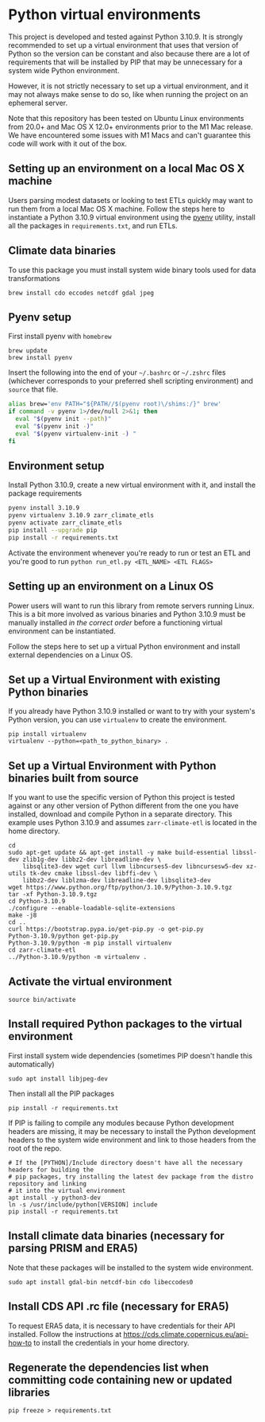 Python virtual environments
===========================

This project is developed and tested against Python 3.10.9. It is strongly recommended to set up a virtual environment that uses that version of Python so the version can be constant and also because there are a lot of requirements that will be installed by PIP that may be unnecessary for a system wide Python environment. 

However, it is not strictly necessary to set up a virtual environment, and it may not always make sense to do so, like when running the project on an ephemeral server. 

Note that this repository has been tested on Ubuntu Linux environments from 20.0+ and Mac OS X 12.0+ environments prior to the M1 Mac release. We have encountered some issues with M1 Macs and can't guarantee this code will work with it out of the box.

Setting up an environment on a local Mac OS X machine
--------------------------------------------------

Users parsing modest datasets or looking to test ETLs quickly may want to run them from a local Mac OS X machine. Follow the steps here to instantiate a Python 3.10.9 virtual environment using the [pyenv](https://realpython.com/intro-to-pyenv/) utility, install all the packages in `requirements.txt`, and run ETLs.

## Climate data binaries

To use this package you must install system wide binary tools used for data transformations

    brew install cdo eccodes netcdf gdal jpeg

## Pyenv setup

First install pyenv with `homebrew`

```
brew update
brew install pyenv
```

Insert the following into the end of your `~/.bashrc` or `~/.zshrc` files (whichever corresponds to your preferred shell scripting environment) and `source` that file.

```bash
alias brew='env PATH="${PATH//$(pyenv root)\/shims:/}" brew'
if command -v pyenv 1>/dev/null 2>&1; then
  eval "$(pyenv init --path)"
  eval "$(pyenv init -)"
  eval "$(pyenv virtualenv-init -) "
fi
```

## Environment setup

Install Python 3.10.9, create a new virtual environment with it, and install the package requirements

```bash
pyenv install 3.10.9
pyenv virtualenv 3.10.9 zarr_climate_etls
pyenv activate zarr_climate_etls
pip install --upgrade pip
pip install -r requirements.txt
```

Activate the environment whenever you're ready to run or test an ETL and you're good to run `python run_etl.py <ETL_NAME> <ETL FLAGS>`

Setting up an environment on a Linux OS
---------------------------------------

Power users will want to run this library from remote servers running Linux. This is a bit more involved as various binaries and Python 3.10.9 must be manually installed _in the correct order_ before a functioning virtual environment can be instantiated. 

Follow the steps here to set up a virtual Python environment and install external dependencies on a Linux OS. 

## Set up a Virtual Environment with existing Python binaries

If you already have Python 3.10.9 installed or want to try with your system's Python version, you can use `virtualenv` to create the environment.

    pip install virtualenv
    virtualenv --python=<path_to_python_binary> .

## Set up a Virtual Environment with Python binaries built from source

If you want to use the specific version of Python this project is tested against or any other version of Python different from the one you have installed, download and compile Python in a separate directory. This example uses Python 3.10.9 and assumes `zarr-climate-etl` is located in the home directory.

    cd
    sudo apt-get update && apt-get install -y make build-essential libssl-dev zlib1g-dev libbz2-dev libreadline-dev \ 
        libsqlite3-dev wget curl llvm libncurses5-dev libncursesw5-dev xz-utils tk-dev cmake libssl-dev libffi-dev \
        libbz2-dev liblzma-dev libreadline-dev libsqlite3-dev
    wget https://www.python.org/ftp/python/3.10.9/Python-3.10.9.tgz
    tar -xf Python-3.10.9.tgz
    cd Python-3.10.9
    ./configure --enable-loadable-sqlite-extensions
    make -j8
    cd ..
    curl https://bootstrap.pypa.io/get-pip.py -o get-pip.py
    Python-3.10.9/python get-pip.py
    Python-3.10.9/python -m pip install virtualenv
    cd zarr-climate-etl
    ../Python-3.10.9/python -m virtualenv .
    
## Activate the virtual environment

    source bin/activate

## Install required Python packages to the virtual environment

First install system wide dependencies (sometimes PIP doesn't handle this automatically)

    sudo apt install libjpeg-dev
    
Then install all the PIP packages

    pip install -r requirements.txt
    
If PIP is failing to compile any modules because Python development headers are missing, it may be necessary to install the Python development headers to the system wide environment and link to those headers from the root of the repo.

    # If the [PYTHON]/Include directory doesn't have all the necessary headers for building the
    # pip packages, try installing the latest dev package from the distro repository and linking
    # it into the virtual environment
    apt install -y python3-dev
    ln -s /usr/include/python[VERSION] include 
    pip install -r requirements.txt

## Install climate data binaries (necessary for parsing PRISM and ERA5)

Note that these packages will be installed to the system wide environment.

    sudo apt install gdal-bin netcdf-bin cdo libeccodes0

## Install CDS API .rc file (necessary for ERA5)

To request ERA5 data, it is necessary to have credentials for their API installed. Follow the instructions at https://cds.climate.copernicus.eu/api-how-to to install the credentials in your home directory.

## Regenerate the dependencies list when committing code containing new or updated libraries

    pip freeze > requirements.txt
